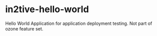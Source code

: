# in2tive-hello-world
Hello World Application for application deployment testing. Not part of ozone feature set.
